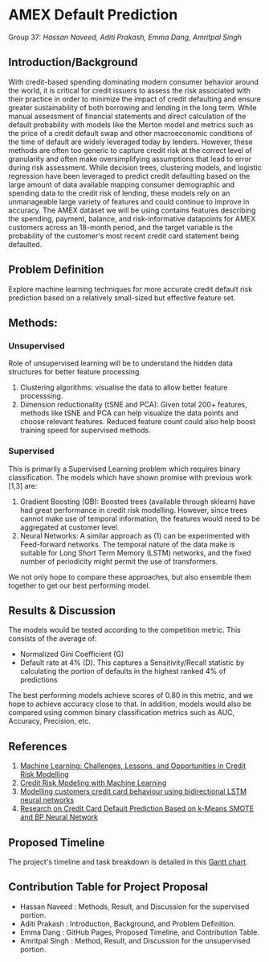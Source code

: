 # AMEX Default Prediction
Group 37: _Hassan Naveed, Aditi Prakash, Emma Dang, Amritpal Singh_

## Introduction/Background
With credit-based spending dominating modern consumer behavior around the world, it is critical for credit issuers to assess the risk associated with their practice in order to minimize the impact of credit defaulting and ensure greater sustainability of both borrowing and lending in the long term. While manual assessment of financial statements and direct calculation of the default probability with models like the Merton model and metrics such as the price of a credit default swap and other macroeconomic conditions of the time of default are widely leveraged today by lenders. However, these methods are often too generic to capture credit risk at the correct level of granularity and often make oversimplifying assumptions that lead to error during risk assessment. While decision trees, clustering models, and logistic regression have been leveraged to predict credit defaulting based on the large amount of data available mapping consumer demographic and spending data to the credit risk of lending, these models rely on an unmanageable large variety of features and could continue to improve in accuracy. The AMEX dataset we will be using contains features describing the spending, payment, balance, and risk-informative datapoints for AMEX customers across an 18-month period, and the target variable is the probability of the customer's most recent credit card statement being defaulted. 

## Problem Definition
Explore machine learning techniques for more accurate credit default risk prediction based on a relatively small-sized but effective feature set. 

## Methods:
### Unsupervised
Role of unsupervised learning will be to understand the hidden data structures for better feature processing. 
1) Clustering algorithms: visualise the data to allow better feature processsing.
2) Dimension reductionality (tSNE and PCA): Given total 200+ features, methods like tSNE and PCA can help visualize the data points and choose relevant features. Reduced feature count could also help boost training speed for supervised methods.


### Supervised
This is primarily a Supervised Learning problem which requires binary classification. The models which have shown promise with previous work [1,3] are:
1)	Gradient Boosting (GB): Boosted trees (available through sklearn) have had great performance in credit risk modelling. However, since trees cannot make use of temporal information, the features would need to be aggregated at customer level.
2)	Neural Networks: A similar approach as (1) can be experimented with Feed-forward networks. The temporal nature of the data make is suitable for Long Short Term Memory (LSTM) networks, and the fixed number of periodicity might permit the use of transformers.

We not only hope to compare these approaches, but also ensemble them together to get our best performing model.

## Results & Discussion
The models would be tested according to the competition metric. This consists of the average of:
-	Normalized Gini Coefficient (G)
-	Default rate at 4% (D). This captures a Sensitivity/Recall statistic by calculating the portion of defaults in the highest ranked 4% of predictions

The best performing models achieve scores of 0.80 in this metric, and we hope to achieve accuracy close to that. In addition, models would also be compared using common binary classification metrics such as AUC, Accuracy, Precision, etc.

## References
1. [Machine Learning: Challenges, Lessons, and Opportunities in Credit Risk Modelling](https://www.moodysanalytics.com/risk-perspectives-magazine/managing-disruption/spotlight/machine-learning-challenges-lessons-and-opportunities-in-credit-risk-modeling) 
1. [Credit Risk Modeling with Machine Learning](https://towardsdatascience.com/credit-risk-modeling-with-machine-learning-8c8a2657b4c4)
1. [Modelling customers credit card behaviour using bidirectional LSTM neural networks](https://journalofbigdata.springeropen.com/articles/10.1186/s40537-021-00461-7)
1. [Research on Credit Card Default Prediction Based on k-Means SMOTE and BP Neural Network](https://www.hindawi.com/journals/complexity/2021/6618841/)

## Proposed Timeline
The project's timeline and task breakdown is detailed in this [Gantt chart](https://docs.google.com/spreadsheets/d/1NwSPawBI_k9x3xHloXmnbROMbCaqwuFalB0XVgNrCJ8/edit?usp=sharing).

## Contribution Table for Project Proposal
 - Hassan Naveed : Methods, Result, and Discussion for the supervised portion.
 - Aditi Prakash : Introduction, Background, and Problem Definition.
 - Emma Dang : GitHub Pages, Proposed Timeline, and Contribution Table.
 - Amritpal Singh : Method, Result, and Discussion for the unsupervised portion.
